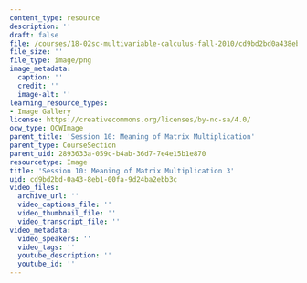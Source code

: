 ```yaml
---
content_type: resource
description: ''
draft: false
file: /courses/18-02sc-multivariable-calculus-fall-2010/cd9bd2bd0a438eb100fa9d24ba2ebb3c_MIT18_02SC_L3Brds_11.png
file_size: ''
file_type: image/png
image_metadata:
  caption: ''
  credit: ''
  image-alt: ''
learning_resource_types:
- Image Gallery
license: https://creativecommons.org/licenses/by-nc-sa/4.0/
ocw_type: OCWImage
parent_title: 'Session 10: Meaning of Matrix Multiplication'
parent_type: CourseSection
parent_uid: 2893633a-059c-b4ab-36d7-7e4e15b1e870
resourcetype: Image
title: 'Session 10: Meaning of Matrix Multiplication 3'
uid: cd9bd2bd-0a43-8eb1-00fa-9d24ba2ebb3c
video_files:
  archive_url: ''
  video_captions_file: ''
  video_thumbnail_file: ''
  video_transcript_file: ''
video_metadata:
  video_speakers: ''
  video_tags: ''
  youtube_description: ''
  youtube_id: ''
---
```

